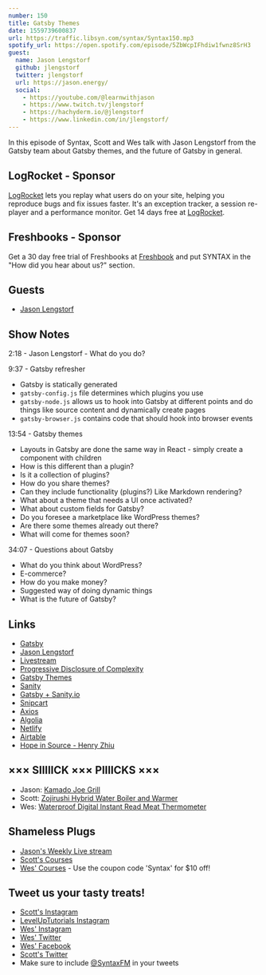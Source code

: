 ```yaml
---
number: 150
title: Gatsby Themes
date: 1559739600837
url: https://traffic.libsyn.com/syntax/Syntax150.mp3
spotify_url: https://open.spotify.com/episode/5ZbWcpIFhdiw1fwnz8SrH3
guest:
  name: Jason Lengstorf
  github: jlengstorf
  twitter: jlengstorf
  url: https://jason.energy/
  social:
    - https://youtube.com/@learnwithjason
    - https://www.twitch.tv/jlengstorf
    - https://hachyderm.io/@jlengstorf
    - https://www.linkedin.com/in/jlengstorf/
---
```


In this episode of Syntax, Scott and Wes talk with Jason Lengstorf from the Gatsby team about Gatsby themes, and the future of Gatsby in general.

## LogRocket - Sponsor

[LogRocket](https://logrocket.com/syntax) lets you replay what users do on your site, helping you reproduce bugs and fix issues faster. It's an exception tracker, a session re-player and a performance monitor. Get 14 days free at [LogRocket](https://logrocket.com/syntax).

## Freshbooks - Sponsor

Get a 30 day free trial of Freshbooks at [Freshbook](https://freshbooks.com/syntax) and put SYNTAX in the "How did you hear about us?" section.

## Guests

* [Jason Lengstorf](https://twitter.com/jlengstorf)

## Show Notes

2:18 - Jason Lengstorf - What do you do?

9:37 - Gatsby refresher

* Gatsby is statically generated
* `gatsby-config.js` file determines which plugins you use
* `gatsby-node.js` allows us to hook into Gatsby at different points and do things like source content and dynamically create pages
* `gatsby-browser.js` contains code that should hook into browser events

13:54 - Gatsby themes

* Layouts in Gatsby are done the same way in React - simply create a component with children
* How is this different than a plugin?
* Is it a collection of plugins?
* How do you share themes?
* Can they include functionality (plugins?) Like Markdown rendering?
* What about a theme that needs a UI once activated?
* What about custom fields for Gatsby?
* Do you foresee a marketplace like WordPress themes?
* Are there some themes already out there?
* What will come for themes soon?

34:07 - Questions about Gatsby

* What do you think about WordPress?
* E-commerce?
* How do you make money?
* Suggested way of doing dynamic things
* What is the future of Gatsby?

## Links
* [Gatsby](https://www.gatsbyjs.org/)
* [Jason Lengstorf](https://lengstorf.com/)
* [Livestream](https://www.twitch.tv/jlengstorf)
* [Progressive Disclosure of Complexity](https://lengstorf.com/progressive-disclosure-of-complexity/)
* [Gatsby Themes](https://www.gatsbyjs.org/docs/themes/)
* [Sanity](http://sanity.io/)
* [Gatsby + Sanity.io](https://www.sanity.io/blog/live-coding-with-gatsby-js-and-sanity-io-how-to-make-a-portfolio-website)
* [Snipcart](https://snipcart.com/)
* [Axios](https://www.axios.com/)
* [Algolia](https://www.algolia.com/)
* [Netlify](https://www.netlify.com/)
* [Airtable](https://airtable.com/)
* [Hope in Source - Henry Zhiu](https://hopeinsource.com/)

## ××× SIIIIICK ××× PIIIICKS ×××
* Jason: [Kamado Joe Grill](https://www.kamadojoe.com/)
* Scott: [Zojirushi Hybrid Water Boiler and Warmer](https://amzn.to/2E5MYf7)
* Wes: [Waterproof Digital Instant Read Meat Thermometer](https://amzn.to/2Yxy09R)

## Shameless Plugs
* [Jason's Weekly Live stream](https://twitch.tv/jlengstorf)
* [Scott's Courses](https://leveluptutorials.com/pro)
* [Wes' Courses](https://wesbos.com/courses) - Use the coupon code 'Syntax' for $10 off!

## Tweet us your tasty treats!
* [Scott's Instagram](https://www.instagram.com/stolinski/)
* [LevelUpTutorials Instagram](https://www.instagram.com/LevelUpTutorials/)
* [Wes' Instagram](https://www.instagram.com/wesbos/)
* [Wes' Twitter](https://twitter.com/wesbos)
* [Wes' Facebook](https://www.facebook.com/wesbos.developer)
* [Scott's Twitter](https://twitter.com/stolinski)
* Make sure to include [@SyntaxFM](https://twitter.com/SyntaxFM) in your tweets
